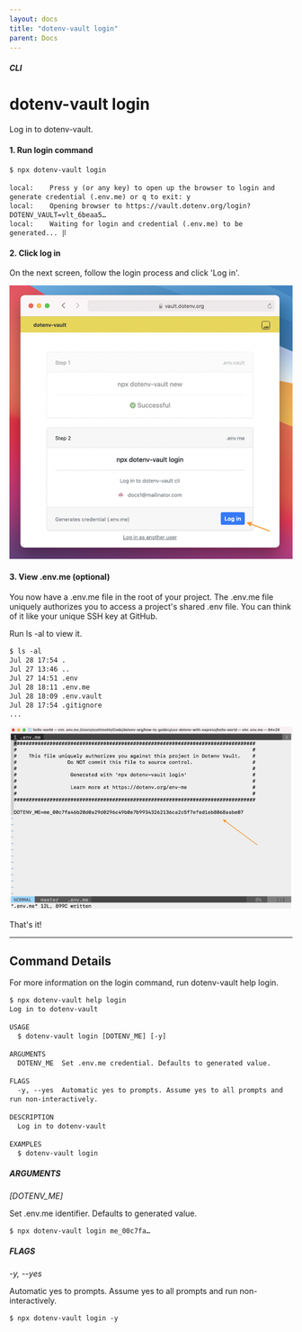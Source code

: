 ```yaml
---
layout: docs
title: "dotenv-vault login"
parent: Docs
---
```


##### CLI

# dotenv-vault login

Log in to dotenv-vault.

#### 1. Run login command

```
$ npx dotenv-vault login

local:    Press y (or any key) to open up the browser to login and generate credential (.env.me) or q to exit: y
local:    Opening browser to https://vault.dotenv.org/login?DOTENV_VAULT=vlt_6beaa5…
local:    Waiting for login and credential (.env.me) to be generated... ⡿
```

#### 2. Click log in

On the next screen, follow the login process and click 'Log in'.

![](/assets-www/img/cloudinary/dotenv-vault-login-2_vdb9sq.png)

#### 3. View .env.me (optional)

You now have a .env.me file in the root of your project. The .env.me file uniquely authorizes you to access a project's shared .env file. You can think of it like your unique SSH key at GitHub.

Run ls -al to view it.

```
$ ls -al
Jul 28 17:54 .
Jul 27 13:46 ..
Jul 27 14:51 .env
Jul 28 18:11 .env.me
Jul 28 18:09 .env.vault
Jul 28 17:54 .gitignore
...
```
![](/assets-www/img/cloudinary/dotenv-me_bsffi2.png)

That's it!

---

## Command Details

For more information on the login command, run dotenv-vault help login.

```
$ npx dotenv-vault help login
Log in to dotenv-vault

USAGE
  $ dotenv-vault login [DOTENV_ME] [-y]

ARGUMENTS
  DOTENV_ME  Set .env.me credential. Defaults to generated value.

FLAGS
  -y, --yes  Automatic yes to prompts. Assume yes to all prompts and run non-interactively.

DESCRIPTION
  Log in to dotenv-vault

EXAMPLES
  $ dotenv-vault login
```

##### ARGUMENTS

*[DOTENV_ME]*

Set .env.me identifier. Defaults to generated value.

```
$ npx dotenv-vault login me_00c7fa…
```

##### FLAGS

*-y, --yes*

Automatic yes to prompts. Assume yes to all prompts and run non-interactively.

```
$ npx dotenv-vault login -y
```
